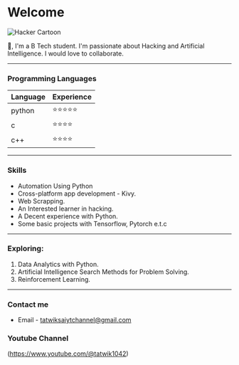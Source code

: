 # Welcome

![Hacker Cartoon](https://i.ibb.co/9pvJkrR/pure-white-background-85a2a7fd.jpg)

👋, I'm a B Tech student. I'm passionate about Hacking and Artificial Intelligence. I would love to collaborate. 

___

### Programming Languages
| Language   | Experience    |
| --------   | ----------    |
| python     | ⭐⭐⭐⭐⭐  |
| c          | ⭐⭐⭐⭐     |
| c++        | ⭐⭐⭐⭐     |

___

### Skills
* Automation Using Python
* Cross-platform app development - Kivy.
* Web Scrapping.
* An Interested learner in hacking.
* A Decent experience with Python.
* Some basic projects with Tensorflow, Pytorch e.t.c

___

### Exploring:
1. Data Analytics with Python.
2. Artificial Intelligence Search Methods for Problem Solving.
3. Reinforcement Learning.

___

### Contact me
* Email - tatwiksaiytchannel@gmail.com


### Youtube Channel
(https://www.youtube.com/@tatwik1042)
